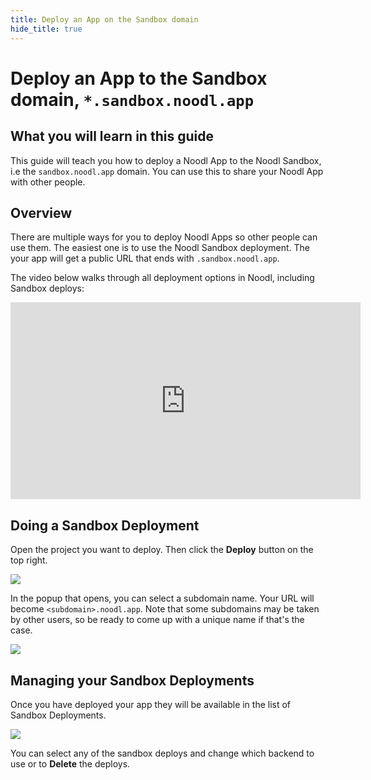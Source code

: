 ```yaml
---
title: Deploy an App on the Sandbox domain
hide_title: true
---
```


# Deploy an App to the Sandbox domain, `*.sandbox.noodl.app`

## What you will learn in this guide

This guide will teach you how to deploy a Noodl App to the Noodl Sandbox, i.e the `sandbox.noodl.app` domain.
You can use this to share your Noodl App with other people.

## Overview

There are multiple ways for you to deploy Noodl Apps so other people can use them. The easiest one is to use the Noodl Sandbox deployment. The your app will get a public URL that ends with `.sandbox.noodl.app`.

The video below walks through all deployment options in Noodl, including Sandbox deploys:

<iframe width="560" height="315" src="https://www.youtube-nocookie.com/embed/M97-89RiboE" title="YouTube video player" frameBorder="0" allow="accelerometer; autoplay; clipboard-write; encrypted-media; gyroscope; picture-in-picture" allowFullScreen></iframe>

## Doing a Sandbox Deployment

Open the project you want to deploy. Then click the **Deploy** button on the top right.

<div className="ndl-image-with-background s">

![](/docs/guides/deploy/deploying-an-app-on-sandbox/deploy-button.png)

</div>

In the popup that opens, you can select a subdomain name. Your URL will become `<subdomain>.noodl.app`. Note that some subdomains may be taken by other users, so be ready to come up with a unique name if that's the case.

<div className="ndl-image-with-background l">

![](/docs/guides/deploy/deploying-an-app-on-sandbox/noodl-deploy-to-noodl-app-domain.png)

</div>

## Managing your Sandbox Deployments

Once you have deployed your app they will be available in the list of Sandbox Deployments.

<div className="ndl-image-with-background l">

![](/docs/guides/deploy/deploying-an-app-on-sandbox/manage-deploys.png)

</div>

You can select any of the sandbox deploys and change which backend to use or to **Delete** the deploys.
